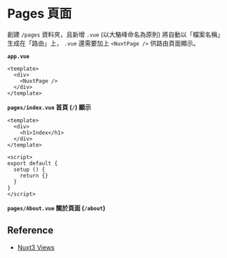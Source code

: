 # Pages 頁面

創建 `/pages` 資料夾，且新增 `.vue` (以大駱峰命名為原則) 將自動以「檔案名稱」生成在「路由」上， `.vue` 還需要加上 `<NuxtPage />` 供路由頁面顯示。

**`app.vue`**

```vue {3}
<template>
  <div>
    <NuxtPage />
  </div>
</template>
```

**`pages/index.vue` 首頁 (`/`) 顯示**

```vue
<template>
  <div>
    <h1>Index</h1>
  </div>
</template>

<script>
export default {
  setup () {
    return {}
  }
}
</script>
```

**`pages/About.vue` 關於頁面 (`/about`)**

## Reference
- [Nuxt3 Views](https://nuxt.com/docs/getting-started/views)